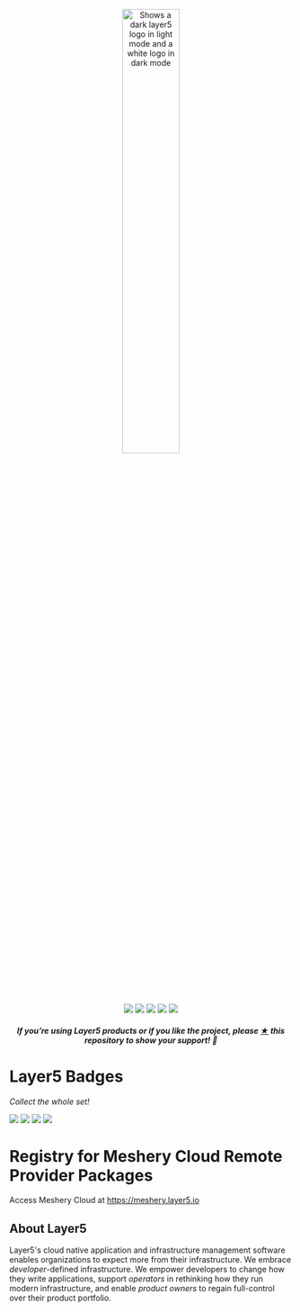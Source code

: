 <p style="text-align:center;" align="center">
      <picture align="center">
         <source media="(prefers-color-scheme: dark)" srcset="\https://raw.githubusercontent.com/layer5labs/meshery-extensions-packages/master/.github/assets/images/layer5/layer5-light-no-trim.svg" />
         <source media="(prefers-color-scheme: light)" srcset="https://raw.githubusercontent.com/layer5labs/meshery-extensions-packages/master/.github/assets/images/layer5/layer5-no-trim.svg" />
         <img align="center" src="https://raw.githubusercontent.com/layer5labs/meshery-extensions-packages/master/.github/assets/images/layer5/layer5-no-trim.svg" alt="Shows a dark layer5 logo in light mode and a white logo in dark mode" width="45%"/>
      </picture>
</p>

<p align="center">
<a href="https://github.com/layer5io/layer5" alt="GitHub contributors">
<img src="https://img.shields.io/github/contributors/layer5io/layer5.svg" /></a>
<a href="https://github.com/issues?q=is%3Aopen+is%3Aissue+archived%3Afalse+org%3Alayer5io+org%3Ameshery+org%3Alayer5labs+org%3Aservice-mesh-performance+org%3Aservice-mesh-patterns+label%3A%22help+wanted%22" alt="Help wanted GitHub issues">
<img src="https://img.shields.io/github/issues/layer5io/layer5/help%20wanted.svg?color=%23DDDD00" /></a>
<a href="https://slack.layer5.io" alt="Slack">
<img src="https://img.shields.io/badge/Slack-@layer5.svg?logo=slack" /></a>
<a href="https://twitter.com/layer5" alt="Twitter Follow">
<img src="https://img.shields.io/twitter/follow/layer5.svg?label=Follow+Layer5&style=social" /></a>
<a href="https://github.com/layer5io/layer5" alt="License">
<img src="https://img.shields.io/github/license/layer5io/layer5.svg" /></a>
</p>

<h5><p align="center"><i>If you’re using Layer5 products or if you like the project, please <a href="https://github.com/layer5io/layer5/stargazers">★</a> this repository to show your support! 🤩</i></p></h5>

# Layer5 Badges
*Collect the whole set!*

[![](https://raw.githubusercontent.com/layer5labs/meshery-extensions-packages/master/assets/badges/meshmap/meshmap.svg)](https://meshery.layer5.io/user/090e7114-509a-4046-81f1-9c5fb8daf724?tab=badges) [![](https://raw.githubusercontent.com/layer5labs/meshery-extensions-packages/master/assets/badges/bring-a-buddy/bring-a-buddy.svg)](https://meshery.layer5.io/user/090e7114-509a-4046-81f1-9c5fb8daf724?tab=badges) [![](https://raw.githubusercontent.com/layer5labs/meshery-extensions-packages/master/assets/badges/first-application/first-application.svg)](https://meshery.layer5.io/user/090e7114-509a-4046-81f1-9c5fb8daf724?tab=badges) [![](https://raw.githubusercontent.com/layer5labs/meshery-extensions-packages/master/assets/badges/docker-extension/docker-extension.svg)](https://meshery.layer5.io/user/090e7114-509a-4046-81f1-9c5fb8daf724?tab=badges)

# Registry for Meshery Cloud Remote Provider Packages
Access Meshery Cloud at https://meshery.layer5.io 


## About Layer5

Layer5's cloud native application and infrastructure management software enables organizations to expect more from their infrastructure. We embrace _developer_-defined infrastructure. We empower developers to change how they write applications, support _operators_ in rethinking how they run modern infrastructure, and enable _product owners_ to regain full-control over their product portfolio.
